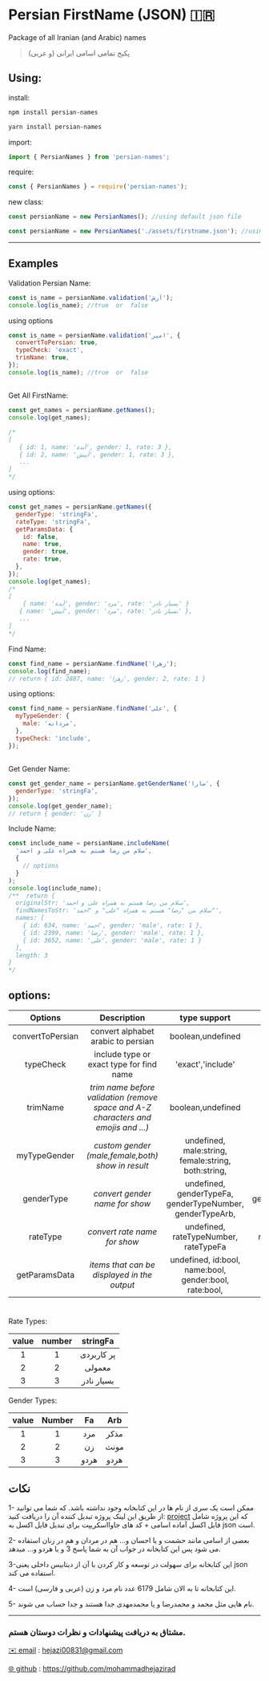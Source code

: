 # Persian FirstName (JSON) 🇮🇷

Package of all Iranian (and Arabic) names

> پکیج تمامی اسامی ایرانی (و عربی)

## Using:

install:

```bash
npm install persian-names
```

```bash
yarn install persian-names
```

import:

```javascript
import { PersianNames } from 'persian-names';
```

require:

```javascript
const { PersianNames } = require('persian-names');
```

new class:

```javascript
const persianName = new PersianNames(); //using default json file

const persianName = new PersianNames('./assets/firstname.json'); //using custom json
```

---

## Examples

Validation Persian Name:

```javascript
const is_name = persianName.validation('آرش');
console.log(is_name); //true  or  false
```

using options

```javascript
const is_name = persianName.validation('امیر', {
  convertToPersian: true,
  typeCheck: 'exact',
  trimName: true,
});
console.log(is_name); //true  or  false
```

##

Get All FirstName:

```javascript
const get_names = persianName.getNames();
console.log(get_names);

/*
[
   { id: 1, name: 'اَبدەَ', gender: 1, rate: 3 },
   { id: 2, name: 'اَبیش', gender: 1, rate: 3 },
   ...
]
*/
```

using options:

```javascript
const get_names = persianName.getNames({
  genderType: 'stringFa',
  rateType: 'stringFa',
  getParamsData: {
    id: false,
    name: true,
    gender: true,
    rate: true,
  },
});
console.log(get_names);
/*
[
    { name: 'اَبدەَ', gender: 'مرد', rate: 'بسیار نادر' }
   { name: 'اَبیش', gender: 'مرد', rate: 'بسیار نادر' },
   ...
]
*/
```

Find Name:

```javascript
const find_name = persianName.findName('زهرا');
console.log(find_name);
// return { id: 2887, name: 'زهرا', gender: 2, rate: 1 }
```

using options:

```javascript
const find_name = persianName.findName('علی', {
  myTypeGender: {
    male: 'مردانه',
  },
  typeCheck: 'include',
});
```

##

Get Gender Name:

```javascript
const get_gender_name = persianName.getGenderName('سارا', {
  genderType: 'stringFa',
});
console.log(get_gender_name);
// return { gender: 'زن' }
```

Include Name:

```javascript
const include_name = persianName.includeName(
  'سلام من رضا هستم به همراه علی و احمد',
  {
    // options
  }
);
console.log(include_name);
/**  return {
  originalStr: 'سلام من رضا هستم به همراه علی و احمد',
  findNamesToStr: 'سلام من "رضا" هستم به همراه "علی" و "احمد"',
  names: [
    { id: 634, name: 'احمد', gender: 'male', rate: 1 },
    { id: 2399, name: 'رضا', gender: 'male', rate: 1 },
    { id: 3652, name: 'علی', gender: 'male', rate: 1 }
  ],
  length: 3
}
*/
```

## options:

|   **Options**    |                                  **Description**                                   |                     **type support**                      |   **Default**    |
| :--------------: | :--------------------------------------------------------------------------------: | :-------------------------------------------------------: | :--------------: |
| convertToPersian |                         convert alphabet arabic to persian                         |                     boolean,undefined                     |      false       |
|    typeCheck     |                      include type or exact type for find name                      |                     'exact','include'                     |      exact       |
|     trimName     | _trim name before validation (remove space and A-Z characters and emojis and ...)_ |                     boolean,undefined                     |      false       |
|   myTypeGender   |                 _custom gender (male,female,both) show in result_                  |    undefined, male:string, female:string, both:string,    |    undefined     |
|    genderType    |                           _convert gender name for show_                           | undefined, genderTypeFa, genderTypeNumber, genderTypeArb, | genderTypeNumber |
|     rateType     |                            _convert rate name for show_                            |           undefined, rateTypeNumber, rateTypeFa           |  rateTypeNumber  |
|  getParamsData   |                    _items that can be displayed in the output_                     |  undefined, id:bool, name:bool, gender:bool, rate:bool,   |    undefined     |

#

Rate Types:

| **value** | **number** | **stringFa** |
| :-------: | :--------: | :----------: |
|     1     |     1      |  پر کاربردی  |
|     2     |     2      |    معمولی    |
|     3     |     3      |  بسیار نادر  |

Gender Types:

| **value** | **Number** | **Fa** | **Arb** |
| :-------: | :--------: | :----: | :-----: |
|     1     |     1      |  مرد   |  مذکر   |
|     2     |     2      |   زن   |  مونث   |
|     3     |     3      |  هردو  |  هردو   |

##

##

## نکات

1- ممکن است یک سری از نام ها در این کتابخانه وجود نداشته باشد. که شما می توانید از طریق این لینک پروژه تبدیل کننده آن را دریافت کنید: [project](https://github.com/mohammadhejazirad/converExcelToSqlite_forLibrary)
که این پروژه شامل فایل اکسل آماده اسامی + کد های جاوااسکریپت برای تبدیل فایل اکسل به json است.

2- بعضی از اسامی مانند حشمت و یا احسان و... هم در مردان و هم در زنان استفاده می شود پس این کتابخانه در جواب آن به شما پاسخ 3 و یا هردو و... میدهد.

3-این کتابخانه برای سهولت در توسعه و کار کردن با آن از دیتابیس داخلی یعنی json استفاده می کند.

4- این کتابخانه تا به الان شامل 6179 عدد نام مرد و زن (عربی و فارسی) است.

5- نام هایی مثل محمد و محمدرضا و یا محمدمهدی جدا هستند و جدا حساب می شوند.

---

### مشتاق به دریافت پیشنهادات و نظرات دوستان هستم.

[✉️ email](mailto:hejazi00831@gmail.com) : hejazi00831@gmail.com

[🌐 github](https://github.com/mohammadhejazirad) : https://github.com/mohammadhejazirad
